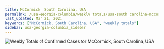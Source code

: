 ```yaml
---
title: McCormick, South Carolina, USA
permalink: /usa-georgia-columbia/weekly_totals/usa-south_carolina-mccormick-weekly_totals.html
last_updated: Mar 21, 2021
keywords: ["McCormick, South Carolina, USA", "weekly totals"]
sidebar: usa-georgia-columbia_sidebar
---
```


![Weekly Totals of Confirmed Cases for McCormick, South Carolina, USA](/covid_tracker/images/graphs/usa-south_carolina-mccormick-weekly_totals_graph.png)
